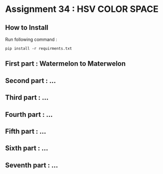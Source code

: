 # Assignment 34 : HSV COLOR SPACE

## How to Install
Run following command :
```
pip install -r requirments.txt
```

## First part : Watermelon to Materwelon


## Second part : ...

## Third part : ...

## Fourth part : ...

## Fifth part : ...

## Sixth part : ...

## Seventh part : ...